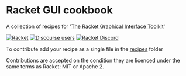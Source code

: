 # Racket GUI cookbook

A collection of recipes for '[The Racket Graphical Interface Toolkit](https://docs.racket-lang.org/gui/index.html)'

[![Racket](https://img.shields.io/badge/-Racket-darkred?logo=racket)](https://racket-lang.org)
[![Discourse users](https://img.shields.io/discourse/users?label=Discuss%20on%20Racket%20Discourse&logo=racket&server=https%3A%2F%2Fracket.discourse.group)](https://racket.discourse.group/)
[![Racket Discord](https://img.shields.io/discord/571040468092321801?label=Chat%20on%20Racket%20Discord&logo=racket)](https://discord.gg/6Zq8sH5)

To contribute add your recipe as a single file in the [recipes](recipes/) folder

Contributions are accepted on the condition they are licenced under the same terms as Racket: MIT or Apache 2.
